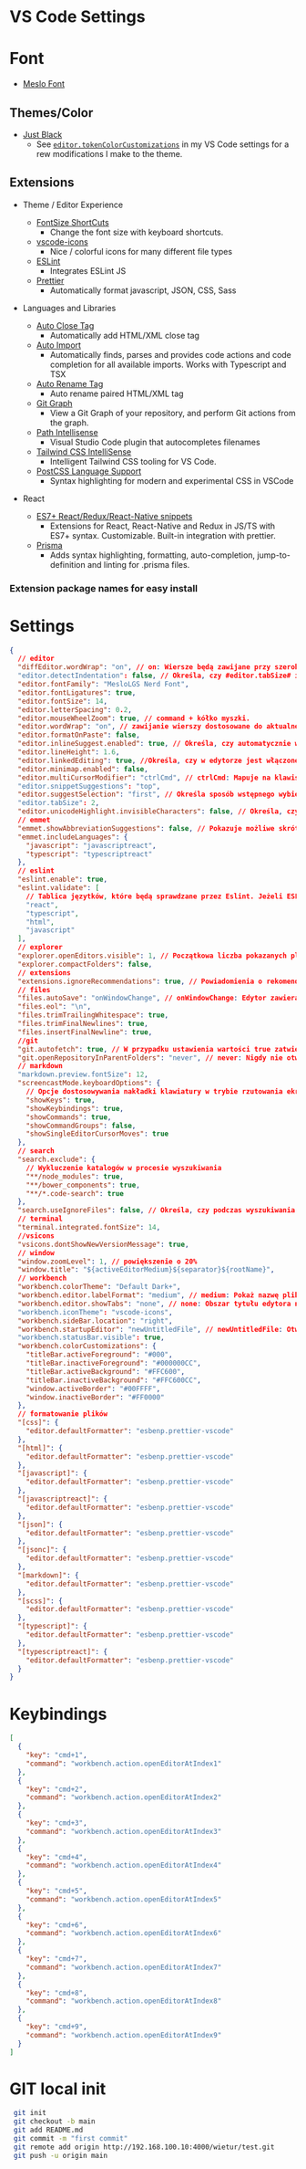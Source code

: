 # VS Code Settings

# Font

* [Meslo Font](https://github.com/fontmgr/MesloLGSNF)

## Themes/Color

* [Just Black]()
  * See [`editor.tokenColorCustomizations`](#settings) in my VS Code settings for a rew modifications I make to the theme.

## Extensions

* Theme / Editor Experience

  * [FontSize ShortCuts]()
    * Change the font size with keyboard shortcuts.
  * [vscode-icons](https://marketplace.visualstudio.com/items?itemName=vscode-icons-team.vscode-icons)
    * Nice / colorful icons for many different file types
  * [ESLint](https://marketplace.visualstudio.com/items?itemName=dbaeumer.vscode-eslint)
    * Integrates ESLint JS
  * [Prettier](https://marketplace.visualstudio.com/items?itemName=esbenp.prettier-vscode)
    * Automatically format javascript, JSON, CSS, Sass

* Languages and Libraries
  * [Auto Close Tag](https://marketplace.visualstudio.com/items?itemName=formulahendry.auto-close-tag)
    * Automatically add HTML/XML close tag
  * [Auto Import](https://marketplace.visualstudio.com/items?itemName=steoates.autoimport)
    * Automatically finds, parses and provides code actions and code completion for all available imports. Works with Typescript and TSX
  * [Auto Rename Tag](https://marketplace.visualstudio.com/items?itemName=formulahendry.auto-rename-tag)
    * Auto rename paired HTML/XML tag
  * [Git Graph](https://marketplace.visualstudio.com/items?itemName=mhutchie.git-graph)
    * View a Git Graph of your repository, and perform Git actions from the graph.
  * [Path Intellisense](https://marketplace.visualstudio.com/items?itemName=christian-kohler.path-intellisense)
    * Visual Studio Code plugin that autocompletes filenames
  * [Tailwind CSS IntelliSense](https://marketplace.visualstudio.com/items?itemName=bradlc.vscode-tailwindcss)
    * Intelligent Tailwind CSS tooling for VS Code.
  * [PostCSS Language Support](https://marketplace.visualstudio.com/items?itemName=csstools.postcss)
    * Syntax highlighting for modern and experimental CSS in VSCode

* React
  * [ES7+ React/Redux/React-Native snippets](https://marketplace.visualstudio.com/items?itemName=dsznajder.es7-react-js-snippets)
    * Extensions for React, React-Native and Redux in JS/TS with ES7+ syntax. Customizable. Built-in integration with prettier.
  * [Prisma](https://marketplace.visualstudio.com/items?itemName=Prisma.prisma)
    * Adds syntax highlighting, formatting, auto-completion, jump-to-definition and linting for .prisma files.

### Extension package names for easy install

# Settings

```json
{
  // editor
  "diffEditor.wordWrap": "on", // on: Wiersze będą zawijane przy szerokości okienka ekranu.
  "editor.detectIndentation": false, // Określa, czy #editor.tabSize# i #editor.insertSpaces# będą automatycznie wykrywane po otwarciu pliku na podstawie zawartości pliku.
  "editor.fontFamily": "MesloLGS Nerd Font",
  "editor.fontLigatures": true,
  "editor.fontSize": 14,
  "editor.letterSpacing": 0.2,
  "editor.mouseWheelZoom": true, // command + kółko myszki.
  "editor.wordWrap": "on", // zawijanie wierszy dostosowane do aktualnej szerokości okna
  "editor.formatOnPaste": false,
  "editor.inlineSuggest.enabled": true, // Określa, czy automatycznie wyświetlać wbudowane sugestie w edytorze.
  "editor.lineHeight": 1.6,
  "editor.linkedEditing": true, //Określa, czy w edytorze jest włączone edytowanie połączone. Zależnie od języka, powiązane symbole (np. tagi HTML) są aktualizowane podczas edytowania.
  "editor.minimap.enabled": false,
  "editor.multiCursorModifier": "ctrlCmd", // ctrlCmd: Mapuje na klawisz „Control” na klawisz „Command” w systemie macOS.
  "editor.snippetSuggestions": "top",
  "editor.suggestSelection": "first", // Określa sposób wstępnego wybierania sugestii podczas wyświetlania listy sugestii. first: Zawsze wybieraj pierwszą sugestię.
  "editor.tabSize": 2,
  "editor.unicodeHighlight.invisibleCharacters": false, // Określa, czy znaki, które tylko rezerwują miejsce lub nie mają żadnej szerokości, są wyróżniane.
  // emmet
  "emmet.showAbbreviationSuggestions": false, // Pokazuje możliwe skróty wtyczki Emmet jako sugestie. Nie dotyczy arkuszy stylów lub gdy właściwość emmet.showExpandedAbbreviation ma wartość „never”.
  "emmet.includeLanguages": {
    "javascript": "javascriptreact",
    "typescript": "typescriptreact"
  },
  // eslint
  "eslint.enable": true,
  "eslint.validate": [
    // Tablica języtków, które będą sprawdzane przez Eslint. Jeżeli ESLint nie jest zainstalowany, wyświetli błąd.
    "react",
    "typescript",
    "html",
    "javascript"
  ],
  // explorer
  "explorer.openEditors.visible": 1, // Początkowa liczba pokazanych plików w edycji. Jeeli będzie ich więcej zostanie wyświetlony pasek przewijania.
  "explorer.compactFolders": false,
  // extensions
  "extensions.ignoreRecommendations": true, // Powiadomienia o rekomendacjach dotyczących rozszerzeń nie będą wyświetlane.
  // files
  "files.autoSave": "onWindowChange", // onWindowChange: Edytor zawierający zmiany jest automatycznie zapisywany, gdy okno utraci fokus.
  "files.eol": "\n",
  "files.trimTrailingWhitespace": true,
  "files.trimFinalNewlines": true,
  "files.insertFinalNewline": true,
  //git
  "git.autofetch": true, // W przypadku ustawienia wartości true zatwierdzenia będą automatycznie pobierane z domyślnego repozytorium zdalnego bieżącego repozytorium Git.
  "git.openRepositoryInParentFolders": "never", // never: Nigdy nie otwieraj repozytorium w folderach nadrzędnych obszarów roboczych lub otwartych plików.
  // markdown
  "markdown.preview.fontSize": 12,
  "screencastMode.keyboardOptions": {
    // Opcje dostosowywania nakładki klawiatury w trybie rzutowania ekranu.
    "showKeys": true,
    "showKeybindings": true,
    "showCommands": true,
    "showCommandGroups": false,
    "showSingleEditorCursorMoves": true
  },
  // search
  "search.exclude": {
    // Wykluczenie katalogów w procesie wyszukiwania
    "**/node_modules": true,
    "**/bower_components": true,
    "**/*.code-search": true
  },
  "search.useIgnoreFiles": false, // Określa, czy podczas wyszukiwania plików używać plików „.gitignore” i „.ignore”.
  // terminal
  "terminal.integrated.fontSize": 14,
  //vsicons
  "vsicons.dontShowNewVersionMessage": true,
  // window
  "window.zoomLevel": 1, // powiększenie o 20%
  "window.title": "${activeEditorMedium}${separator}${rootName}",
  // workbench
  "workbench.colorTheme": "Default Dark+",
  "workbench.editor.labelFormat": "medium", // medium: Pokaż nazwę pliku, po której następuje jego ścieżka względem folderu obszaru roboczego.
  "workbench.editor.showTabs": "none", // none: Obszar tytułu edytora nie jest wyświetlany.
  "workbench.iconTheme": "vscode-icons",
  "workbench.sideBar.location": "right",
  "workbench.startupEditor": "newUntitledFile", // newUntitledFile: Otwórz nowy plik bez tytułu (ma zastosowanie tylko przy otwieraniu pustego okna).
  "workbench.statusBar.visible": true,
  "workbench.colorCustomizations": {
    "titleBar.activeForeground": "#000",
    "titleBar.inactiveForeground": "#000000CC",
    "titleBar.activeBackground": "#FFC600",
    "titleBar.inactiveBackground": "#FFC600CC",
    "window.activeBorder": "#00FFFF",
    "window.inactiveBorder": "#FF0000"
  },
  // formatowanie plików
  "[css]": {
    "editor.defaultFormatter": "esbenp.prettier-vscode"
  },
  "[html]": {
    "editor.defaultFormatter": "esbenp.prettier-vscode"
  },
  "[javascript]": {
    "editor.defaultFormatter": "esbenp.prettier-vscode"
  },
  "[javascriptreact]": {
    "editor.defaultFormatter": "esbenp.prettier-vscode"
  },
  "[json]": {
    "editor.defaultFormatter": "esbenp.prettier-vscode"
  },
  "[jsonc]": {
    "editor.defaultFormatter": "esbenp.prettier-vscode"
  },
  "[markdown]": {
    "editor.defaultFormatter": "esbenp.prettier-vscode"
  },
  "[scss]": {
    "editor.defaultFormatter": "esbenp.prettier-vscode"
  },
  "[typescript]": {
    "editor.defaultFormatter": "esbenp.prettier-vscode"
  },
  "[typescriptreact]": {
    "editor.defaultFormatter": "esbenp.prettier-vscode"
  }
}
```

# Keybindings

```json
[
  {
    "key": "cmd+1",
    "command": "workbench.action.openEditorAtIndex1"
  },
  {
    "key": "cmd+2",
    "command": "workbench.action.openEditorAtIndex2"
  },
  {
    "key": "cmd+3",
    "command": "workbench.action.openEditorAtIndex3"
  },
  {
    "key": "cmd+4",
    "command": "workbench.action.openEditorAtIndex4"
  },
  {
    "key": "cmd+5",
    "command": "workbench.action.openEditorAtIndex5"
  },
  {
    "key": "cmd+6",
    "command": "workbench.action.openEditorAtIndex6"
  },
  {
    "key": "cmd+7",
    "command": "workbench.action.openEditorAtIndex7"
  },
  {
    "key": "cmd+8",
    "command": "workbench.action.openEditorAtIndex8"
  },
  {
    "key": "cmd+9",
    "command": "workbench.action.openEditorAtIndex9"
  }
]
```

# GIT local init
```sh
 git init
 git checkout -b main
 git add README.md
 git commit -m "first commit"
 git remote add origin http://192.168.100.10:4000/wietur/test.git
 git push -u origin main
```
